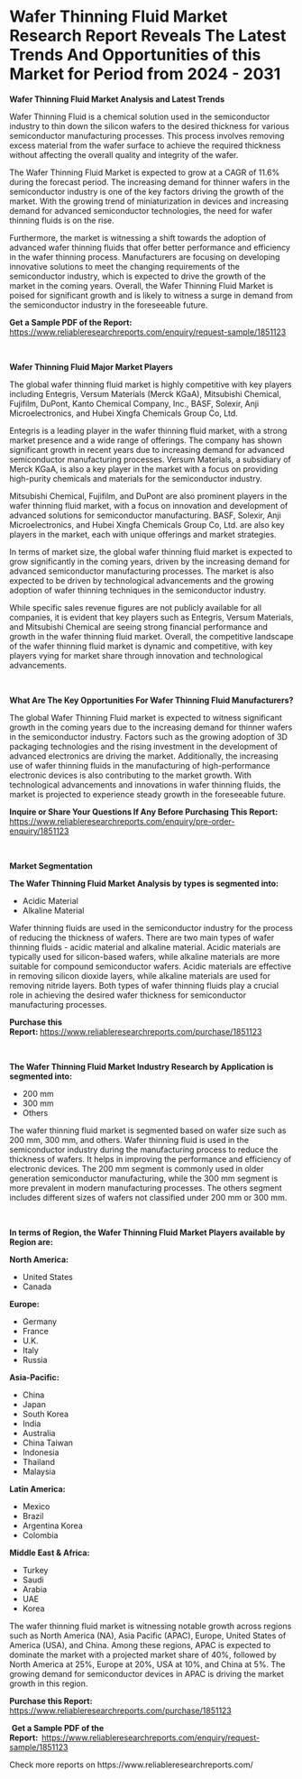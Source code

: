 <p><h1>Wafer Thinning Fluid Market Research Report Reveals The Latest Trends And Opportunities of this Market for Period from 2024 - 2031</h1></p><p><strong>Wafer Thinning Fluid Market Analysis and Latest Trends</strong></p>
<p><p>Wafer Thinning Fluid is a chemical solution used in the semiconductor industry to thin down the silicon wafers to the desired thickness for various semiconductor manufacturing processes. This process involves removing excess material from the wafer surface to achieve the required thickness without affecting the overall quality and integrity of the wafer.</p><p>The Wafer Thinning Fluid Market is expected to grow at a CAGR of 11.6% during the forecast period. The increasing demand for thinner wafers in the semiconductor industry is one of the key factors driving the growth of the market. With the growing trend of miniaturization in devices and increasing demand for advanced semiconductor technologies, the need for wafer thinning fluids is on the rise.</p><p>Furthermore, the market is witnessing a shift towards the adoption of advanced wafer thinning fluids that offer better performance and efficiency in the wafer thinning process. Manufacturers are focusing on developing innovative solutions to meet the changing requirements of the semiconductor industry, which is expected to drive the growth of the market in the coming years. Overall, the Wafer Thinning Fluid Market is poised for significant growth and is likely to witness a surge in demand from the semiconductor industry in the foreseeable future.</p></p>
<p><strong>Get a Sample PDF of the Report:&nbsp;</strong> <a href="https://www.reliableresearchreports.com/enquiry/request-sample/1851123">https://www.reliableresearchreports.com/enquiry/request-sample/1851123</a></p>
<p>&nbsp;</p>
<p><strong>Wafer Thinning Fluid Major Market Players</strong></p>
<p><p>The global wafer thinning fluid market is highly competitive with key players including Entegris, Versum Materials (Merck KGaA), Mitsubishi Chemical, Fujifilm, DuPont, Kanto Chemical Company, Inc., BASF, Solexir, Anji Microelectronics, and Hubei Xingfa Chemicals Group Co, Ltd.</p><p>Entegris is a leading player in the wafer thinning fluid market, with a strong market presence and a wide range of offerings. The company has shown significant growth in recent years due to increasing demand for advanced semiconductor manufacturing processes. Versum Materials, a subsidiary of Merck KGaA, is also a key player in the market with a focus on providing high-purity chemicals and materials for the semiconductor industry.</p><p>Mitsubishi Chemical, Fujifilm, and DuPont are also prominent players in the wafer thinning fluid market, with a focus on innovation and development of advanced solutions for semiconductor manufacturing. BASF, Solexir, Anji Microelectronics, and Hubei Xingfa Chemicals Group Co, Ltd. are also key players in the market, each with unique offerings and market strategies.</p><p>In terms of market size, the global wafer thinning fluid market is expected to grow significantly in the coming years, driven by the increasing demand for advanced semiconductor manufacturing processes. The market is also expected to be driven by technological advancements and the growing adoption of wafer thinning techniques in the semiconductor industry.</p><p>While specific sales revenue figures are not publicly available for all companies, it is evident that key players such as Entegris, Versum Materials, and Mitsubishi Chemical are seeing strong financial performance and growth in the wafer thinning fluid market. Overall, the competitive landscape of the wafer thinning fluid market is dynamic and competitive, with key players vying for market share through innovation and technological advancements.</p></p>
<p>&nbsp;</p>
<p><strong>What Are The Key Opportunities For Wafer Thinning Fluid Manufacturers?</strong></p>
<p><p>The global Wafer Thinning Fluid market is expected to witness significant growth in the coming years due to the increasing demand for thinner wafers in the semiconductor industry. Factors such as the growing adoption of 3D packaging technologies and the rising investment in the development of advanced electronics are driving the market. Additionally, the increasing use of wafer thinning fluids in the manufacturing of high-performance electronic devices is also contributing to the market growth. With technological advancements and innovations in wafer thinning fluids, the market is projected to experience steady growth in the foreseeable future.</p></p>
<p><strong>Inquire or Share Your Questions If Any Before Purchasing This Report:</strong> <a href="https://www.reliableresearchreports.com/enquiry/pre-order-enquiry/1851123">https://www.reliableresearchreports.com/enquiry/pre-order-enquiry/1851123</a></p>
<p>&nbsp;</p>
<p><strong>Market Segmentation</strong></p>
<p><strong>The Wafer Thinning Fluid Market Analysis by types is segmented into:</strong></p>
<p><ul><li>Acidic Material</li><li>Alkaline Material</li></ul></p>
<p><p>Wafer thinning fluids are used in the semiconductor industry for the process of reducing the thickness of wafers. There are two main types of wafer thinning fluids - acidic material and alkaline material. Acidic materials are typically used for silicon-based wafers, while alkaline materials are more suitable for compound semiconductor wafers. Acidic materials are effective in removing silicon dioxide layers, while alkaline materials are used for removing nitride layers. Both types of wafer thinning fluids play a crucial role in achieving the desired wafer thickness for semiconductor manufacturing processes.</p></p>
<p><strong>Purchase this Report:&nbsp;</strong><a href="https://www.reliableresearchreports.com/purchase/1851123">https://www.reliableresearchreports.com/purchase/1851123</a></p>
<p>&nbsp;</p>
<p><strong>The Wafer Thinning Fluid Market Industry Research by Application is segmented into:</strong></p>
<p><ul><li>200 mm</li><li>300 mm</li><li>Others</li></ul></p>
<p><p>The wafer thinning fluid market is segmented based on wafer size such as 200 mm, 300 mm, and others. Wafer thinning fluid is used in the semiconductor industry during the manufacturing process to reduce the thickness of wafers. It helps in improving the performance and efficiency of electronic devices. The 200 mm segment is commonly used in older generation semiconductor manufacturing, while the 300 mm segment is more prevalent in modern manufacturing processes. The others segment includes different sizes of wafers not classified under 200 mm or 300 mm.</p></p>
<p>&nbsp;</p>
<p><strong>In terms of Region, the Wafer Thinning Fluid Market Players available by Region are:</strong></p>
<p>
    <p> <strong> North America: </strong>
        <ul>
            <li>United States</li>
            <li>Canada</li>
        </ul>
        </p> 
    <p> <strong> Europe: </strong>
        <ul>
            <li>Germany</li>
            <li>France</li>
            <li>U.K.</li>
            <li>Italy</li>
            <li>Russia</li>
        </ul>
        </p> 
    <p> <strong> Asia-Pacific: </strong>
        <ul>
            <li>China</li>
            <li>Japan</li>
            <li>South Korea</li>
            <li>India</li>
            <li>Australia</li>
            <li>China Taiwan</li>
            <li>Indonesia</li>
            <li>Thailand</li>
            <li>Malaysia</li>
        </ul>
        </p> 
    <p> <strong> Latin America: </strong>
        <ul>
            <li>Mexico</li>
            <li>Brazil</li>
            <li>Argentina Korea</li>
            <li>Colombia</li>
        </ul>
        </p> 
    <p> <strong> Middle East & Africa: </strong>
        <ul>
            <li>Turkey</li>
            <li>Saudi</li>
            <li>Arabia</li>
            <li>UAE</li>
            <li>Korea</li>
        </ul>
    </p>
    </p>
<p><p>The wafer thinning fluid market is witnessing notable growth across regions such as North America (NA), Asia Pacific (APAC), Europe, United States of America (USA), and China. Among these regions, APAC is expected to dominate the market with a projected market share of 40%, followed by North America at 25%, Europe at 20%, USA at 10%, and China at 5%. The growing demand for semiconductor devices in APAC is driving the market growth in this region.</p></p>
<p><strong>Purchase this Report: </strong><a href="https://www.reliableresearchreports.com/purchase/1851123">https://www.reliableresearchreports.com/purchase/1851123</a></p>
<p>&nbsp;<strong>Get a Sample PDF of the Report:&nbsp;&nbsp;</strong><a href="https://www.reliableresearchreports.com/enquiry/request-sample/1851123">https://www.reliableresearchreports.com/enquiry/request-sample/1851123</a></p>
<p><strong></strong></p>
<p>Check more reports on https://www.reliableresearchreports.com/</p>